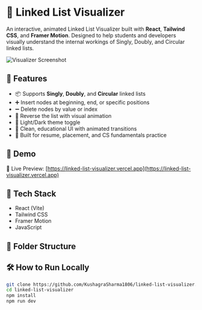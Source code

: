 # 🔗 Linked List Visualizer

An interactive, animated Linked List Visualizer built with **React**, **Tailwind CSS**, and **Framer Motion**. Designed to help students and developers visually understand the internal workings of Singly, Doubly, and Circular linked lists.

![Visualizer Screenshot](./preview.png)

## 🧠 Features

- 📦 Supports **Singly**, **Doubly**, and **Circular** linked lists
- ➕ Insert nodes at beginning, end, or specific positions
- ➖ Delete nodes by value or index
- 🔄 Reverse the list with visual animation
- 🌙 Light/Dark theme toggle
- 🧠 Clean, educational UI with animated transitions
- 🎯 Built for resume, placement, and CS fundamentals practice

## 📸 Demo

🔗 Live Preview: [https://linked-list-visualizer.vercel.app](https://linked-list-visualizer.vercel.app)

## 🚀 Tech Stack

- React (Vite)
- Tailwind CSS
- Framer Motion
- JavaScript

## 📁 Folder Structure


## 🛠️ How to Run Locally

```bash
git clone https://github.com/KushagraSharma1806/linked-list-visualizer.git
cd linked-list-visualizer
npm install
npm run dev


